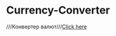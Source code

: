 # Currency-Converter

///Конвертер валют///[Click here](https://akezhev.github.io/Currency-Converter/)
